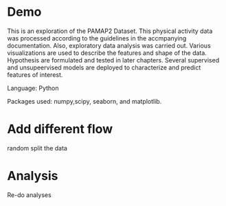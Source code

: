# Demo

This is an exploration of the PAMAP2 Dataset. This physical activity data was processed according to the guidelines in the accmpanying documentation. Also, exploratory data analysis was carried out.
Various visualizations are used to describe the features and shape of the data.
Hypothesis are formulated and tested in later chapters.
Several supervised and unsupeervised models are deployed to characterize and predict features of interest.

Language: Python

Packages used: numpy,scipy, seaborn, and matplotlib.

# Add different flow

random split the data

# Analysis
Re-do analyses


